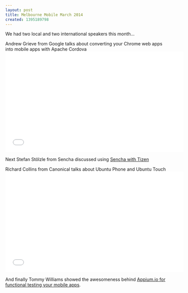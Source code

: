 ```yaml
---
layout: post
title: Melbourne Mobile March 2014
created: 1395189798
---
```



We had two local and two international speakers this month&hellip;

Andrew Grieve from Google talks about converting your Chrome web apps into mobile apps with Apache Cordova<iframe allowfullscreen="" frameborder="0" height="315" src="//www.youtube.com/embed/MFu8-NlQ1tk" width="560"></iframe>

Next Stefan Stölzle from Sencha discussed using <a href="http://www.sencha.com/blog/building-a-tizen-app-with-sencha-touch/" target="_blank">Sencha with Tizen</a>

Richard Collins from Canonical talks about Ubuntu Phone and Ubuntu Touch<br /><iframe allowfullscreen="" frameborder="0" height="315" src="//www.youtube.com/embed/90xcwK1sbQg" width="560"></iframe>

And finally Tommy Williams showed the awesomeness behind <a href="http://blog.devgeeks.org/post/79964971393/appium-talk-at-melbourne-mobile" target="_blank">Appium.io for functional testing your mobile apps</a>.

